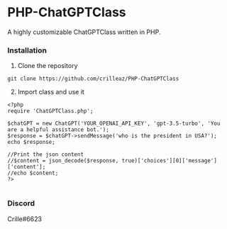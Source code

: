 # PHP-ChatGPTClass
A highly customizable ChatGPTClass written in PHP.


### Installation

1. Clone the repository
```
git clone https://github.com/crilleaz/PHP-ChatGPTClass
```

2. Import class and use it
```
<?php
require 'ChatGPTClass.php';

$chatGPT = new ChatGPT('YOUR_OPENAI_API_KEY', 'gpt-3.5-turbo', 'You are a helpful assistance bot.');
$response = $chatGPT->sendMessage('who is the president in USA?');
echo $response;

//Print the json content
//$content = json_decode($response, true)['choices'][0]['message']['content'];
//echo $content;
?>


```



### Discord
Crille#6623

